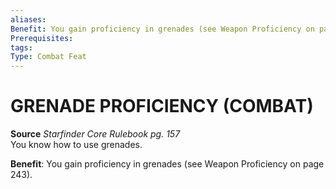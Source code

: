 ```yaml
---
aliases: 
Benefit: You gain proficiency in grenades (see Weapon Proficiency on page 243).
Prerequisites: 
tags: 
Type: Combat Feat
---
```

# GRENADE PROFICIENCY (COMBAT)
**Source** _Starfinder Core Rulebook pg. 157_  
You know how to use grenades.

**Benefit**: You gain proficiency in grenades (see Weapon Proficiency on page 243).